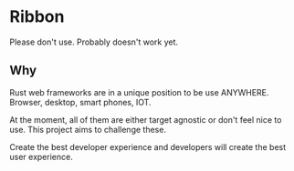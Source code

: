 # Ribbon

Please don't use. Probably doesn't work yet.

## Why

Rust web frameworks are in a unique position to be use ANYWHERE. Browser, desktop, smart phones, IOT.

At the moment, all of them are either target agnostic or don't feel nice to use.
This project aims to challenge these.

Create the best developer experience and developers will create the best user experience.
